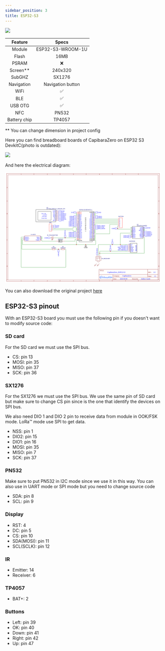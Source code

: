 ```yaml
---
sidebar_position: 3
title: ESP32-S3
---
```


<img src="/img/boards/esp32_s3_devkitc.png" />

| Feature | Specs |
|:-------:|:----------------------------------------------------------------:|
|    Module  | ESP32-S3-WROOM-1U |
|    Flash   |        16MB       |
|    PSRAM   |        :x:        |
|   Screen** |      240x320      |
|   SubGHZ   |       SX1276      |
| Navigation | Navigation button |
|    WiFi    | :white_check_mark:|
|    BLE     | :white_check_mark:|
|  USB OTG   | :white_check_mark:|
|    NFC     |       PN532       |
| Battery chip | TP4057 |

** You can change dimension in project config

Here you can find breadboard boards of CapibaraZero on ESP32 S3 DevkitC(photo is outdated):

<img src="/img/boards/board_bb.png" />

And here the electrical diagram:

<img src="https://github.com/CapibaraZero/resources/blob/main/electrical_diagram/ESP32-S3-DEVKITC-1/MainScheme.png?raw=true" alt="CapibaraZero ESP32-S3-DEVKITC-1 Electrical diagram" />

You can also download the original project [here](https://github.com/CapibaraZero/resources/tree/main/electrical_diagram/ESP32-S3-DEVKITC-1)

## ESP32-S3 pinout

With an ESP32-S3 board you must use the following pin if you doesn't want to modify source code:

### SD card

For the SD card we must use the SPI bus.

- CS: pin 13
- MOSI: pin 35
- MISO: pin 37
- SCK: pin 36

### SX1276

For the SX1276 we must use the SPI bus. We use the same pin of SD card but make sure to change CS pin since is the one that identify the devices on SPI bus.

We also need DIO 1 and DIO 2 pin to receive data from module in OOK/FSK mode. LoRa&trade; mode use SPI to get data.

- NSS: pin 1
- DIO2: pin 15
- DIO1: pin 16
- MOSI: pin 35
- MISO: pin 7
- SCK: pin 37

### PN532

Make sure to put PN532 in I2C mode since we use it in this way. You can also use in UART mode or SPI mode but you need to change source code

- SDA: pin 8
- SCL: pin 9

### Display 

- RST: 4
- DC: pin 5
- CS: pin 10
- SDA(MOSI): pin 11
- SCL(SCLK): pin 12

### IR

- Emitter: 14
- Receiver: 6

### TP4057

- BAT+: 2

### Buttons

- Left: pin 39
- OK: pin 40
- Down: pin 41
- Right: pin 42
- Up: pin 47

<!-- ## Others ESP board

We currently doesn't support any board different than ESP32-S3 but we're planning to support:

- ESP32
- ESP8266

If you want to try to port capibaraZero to others boards you can check [here](/development/porting_to_others_boards/new_porting) a guide to do that. -->
<!-- We support the following non-ESP32S2/S3 boards and you can check the linked guide if you wanna adapt source code to that boards.

- [ESP8266](/development/porting_to_others_boards/ESP8266)
- [ESP32](/development/porting_to_others_boards/ESP32)
- [ESP32C3/C6](/development/porting_to_others_boards/ESP32C3_C6)

-->
